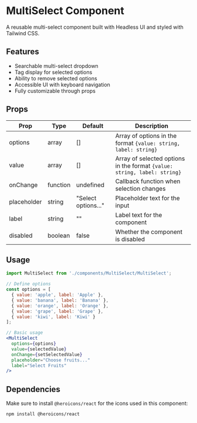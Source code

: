 # MultiSelect Component

A reusable multi-select component built with Headless UI and styled with Tailwind CSS.

## Features

- Searchable multi-select dropdown
- Tag display for selected options
- Ability to remove selected options
- Accessible UI with keyboard navigation
- Fully customizable through props

## Props

| Prop | Type | Default | Description |
|------|------|---------|-------------|
| options | array | [] | Array of options in the format `{value: string, label: string}` |
| value | array | [] | Array of selected options in the format `{value: string, label: string}` |
| onChange | function | undefined | Callback function when selection changes |
| placeholder | string | "Select options..." | Placeholder text for the input |
| label | string | "" | Label text for the component |
| disabled | boolean | false | Whether the component is disabled |

## Usage

```jsx
import MultiSelect from './components/MultiSelect/MultiSelect';

// Define options
const options = [
  { value: 'apple', label: 'Apple' },
  { value: 'banana', label: 'Banana' },
  { value: 'orange', label: 'Orange' },
  { value: 'grape', label: 'Grape' },
  { value: 'kiwi', label: 'Kiwi' }
];

// Basic usage
<MultiSelect 
  options={options}
  value={selectedValue}
  onChange={setSelectedValue}
  placeholder="Choose fruits..."
  label="Select Fruits"
/>
```

## Dependencies

Make sure to install `@heroicons/react` for the icons used in this component:

```bash
npm install @heroicons/react
```